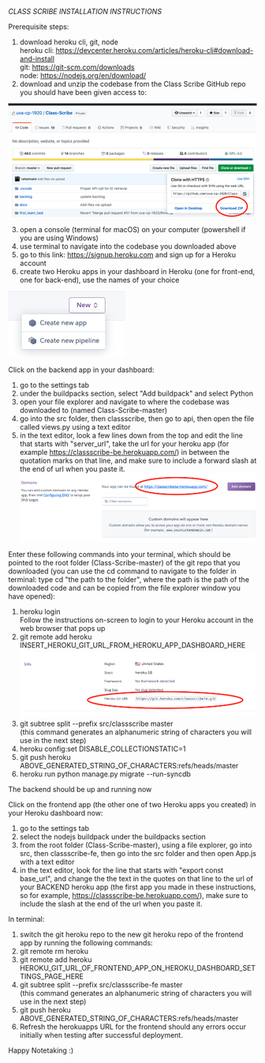 *CLASS SCRIBE INSTALLATION INSTRUCTIONS*


Prerequisite steps:
1. download heroku cli, git, node  
	heroku cli: https://devcenter.heroku.com/articles/heroku-cli#download-and-install  
	git: https://git-scm.com/downloads  
	node: https://nodejs.org/en/download/
2. download and unzip the codebase from the Class Scribe GitHub repo you should have been given access to:

![image](downloadcode.png)

3. open a console (terminal for macOS) on your computer (powershell if you are using Windows)
4. use terminal to navigate into the codebase you downloaded above
5. go to this link: https://signup.heroku.com and sign up for a Heroku account
6. create two Heroku apps in your dashboard in Heroku (one for front-end, one for back-end), use the names of your choice

![image](newappscreenshot.png)

Click on the backend app in your dashboard:

1. go to the settings tab
2. under the buildpacks section, select "Add buildpack" and select Python
3. open your file explorer and navigate to where the codebase was downloaded to (named Class-Scribe-master)
4. go into the src folder, then classscribe, then go to api, then open the file called views.py using a text editor
5. in the text editor, look a few lines down from the top and edit the line that starts with
"server_url", take the url for your heroku app (for example https://classscribe-be.herokuapp.com/)
in between the quotation marks on that line, and make sure to include a forward slash at the end of url when you
paste it.
![image](url.png)  
  


Enter these following commands into your terminal, which should be pointed to the root folder (Class-Scribe-master) of the git repo that you downloaded (you can use the cd command to navigate to the folder in terminal: type 
cd "the path to the folder", where the path is the path of the downloaded code and can be copied from the file explorer window you have opened):

1. heroku login  
Follow the instructions on-screen to login to your Heroku account in the web browser that pops up
2. git remote add heroku INSERT_HEROKU_GIT_URL_FROM_HEROKU_APP_DASHBOARD_HERE  
![image](herokugiturl.png)  
3. git subtree split --prefix src/classscribe master  
(this command generates an alphanumeric string of characters you will use in the next step) 
4. heroku config:set DISABLE_COLLECTIONSTATIC=1 
5. git push heroku ABOVE_GENERATED_STRING_OF_CHARACTERS:refs/heads/master
6. heroku run python manage.py migrate --run-syncdb  

The backend should be up and running now  

Click on the frontend app (the other one of two Heroku apps you created) in your Heroku dashboard now:  

1. go to the settings tab
2. select the nodejs buildpack under the buildpacks section
3. from the root folder (Class-Scribe-master), using a file explorer, go into src, then classscribe-fe,
then go into the src folder and then open App.js with a text editor
4. in the text editor, look for the line that starts with "export const base_url", and
change the the text in the quotes on that line to the url of your BACKEND heroku app (the first app you made in these instructions, so for 
example, https://classscribe-be.herokuapp.com/), make sure to include the slash at the end of the url when
you paste it.  

In terminal:  

1. switch the git heroku repo to the new git heroku repo of the frontend app by running the following commands:     
2. git remote rm heroku
4. git remote add heroku HEROKU_GIT_URL_OF_FRONTEND_APP_ON_HEROKU_DASHBOARD_SETTINGS_PAGE_HERE  
5. git subtree split --prefix src/classscribe-fe master  
(this command generates an alphanumeric string of characters you will use in the next step)
6. git push heroku ABOVE_GENERATED_STRING_OF_CHARACTERS:refs/heads/master   
7. Refresh the herokuapps URL for the frontend should any errors occur initially when testing after successful deployment.

Happy Notetaking :)


